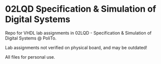 # 02LQD Specification & Simulation of Digital Systems

Repo for VHDL lab assignments in 02LQD - Specification & Simulation of Digital Systems @ PoliTo.

Lab assignments not verified on physical board, and may be outdated!

All files for personal use.
